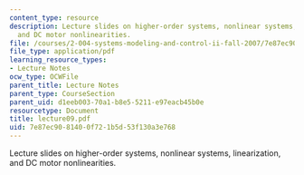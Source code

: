 ```yaml
---
content_type: resource
description: Lecture slides on higher-order systems, nonlinear systems, linearization,
  and DC motor nonlinearities.
file: /courses/2-004-systems-modeling-and-control-ii-fall-2007/7e87ec9081400f721b5d53f130a3e768_lecture09.pdf
file_type: application/pdf
learning_resource_types:
- Lecture Notes
ocw_type: OCWFile
parent_title: Lecture Notes
parent_type: CourseSection
parent_uid: d1eeb003-70a1-b8e5-5211-e97eacb45b0e
resourcetype: Document
title: lecture09.pdf
uid: 7e87ec90-8140-0f72-1b5d-53f130a3e768
---
```

Lecture slides on higher-order systems, nonlinear systems, linearization, and DC motor nonlinearities.

